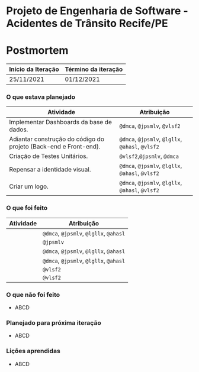 # Projeto de Engenharia de Software - Acidentes de Trânsito Recife/PE

# Postmortem

Início da Iteração | Término da iteração
------------ | -------------
25/11/2021 | 01/12/2021


### O que estava planejado
| Atividade | Atribuição |
| --- | --- |
| Implementar Dashboards da base de dados. | `@dmca`, `@jpsmlv`, `@vlsf2` |
| Adiantar construção do código do projeto (Back-end e Front-end). | `@dmca`, `@jpsmlv`, `@lgllx`, `@ahasl`, `@vlsf2` |
| Criação de Testes Unitários. | `@vlsf2`,`@jpsmlv`, `@dmca`  |
| Repensar a identidade visual. | `@dmca`, `@jpsmlv`, `@lgllx`, `@ahasl`, `@vlsf2` |
| Criar um logo. |  `@dmca`, `@jpsmlv`, `@lgllx`, `@ahasl`, `@vlsf2`  |


### O que foi feito
| Atividade | Atribuição |
| --- | --- |
|  | `@dmca`, `@jpsmlv`, `@lgllx`, `@ahasl` |
|  | `@jpsmlv` |
|  | `@dmca`, `@jpsmlv`, `@lgllx`, `@ahasl` |
|  | `@dmca`, `@jpsmlv`, `@lgllx`, `@ahasl` |
|  | `@vlsf2` |
|  | `@vlsf2` |

### O que não foi feito
* ABCD


### Planejado para próxima iteração
* ABCD

### Lições aprendidas
* ABCD
